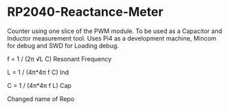 # RP2040-Reactance-Meter
Counter using one slice of the PWM module.
To be used as a Capacitor and Inductor measurement tool.
Uses Pi4 as a development machine, Mincom for debug and SWD for Loading debug.

f = 1 / (2π √L C)   Resonant Frequency

L = 1 / (4π*4π f C)   Ind

C = 1 / (4π*4π f L)   Cap

Changed name of Repo

